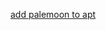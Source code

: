 [add palemoon to apt](https://ubuntuhandbook.org/index.php/2020/10/pale-moon-web-browser-28-14-released-ubuntu-ppa/)
